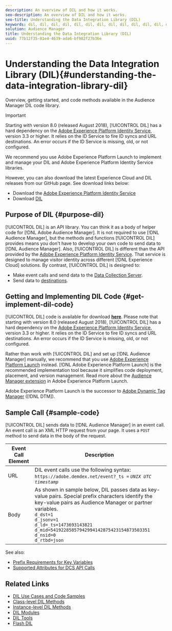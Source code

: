 ```yaml
---
description: An overview of DIL and how it works.
seo-description: An overview of DIL and how it works.
seo-title: Understanding the Data Integration Library (DIL)
keywords: dil, dil, dil, dil, dil, dil, dil, dil, dil, dil, dil, dil, dil, dil, dil, dil, dil, dil, dil, dil, dil, dil, dil, dil, dil, dil, dil, dil, dil, dil, dil, dil, dil, dil, 
solution: Audience Manager
title: Understanding the Data Integration Library (DIL)
uuid: 77b12f35-81e4-4639-ada6-bf982f27b36e
---
```


# Understanding the Data Integration Library (DIL){#understanding-the-data-integration-library-dil}

Overview, getting started, and code methods available in the Audience Manager DIL code library.

>[!IMPORTANT]
>
>Starting with version 8.0 (released August 2018), [!UICONTROL DIL] has a hard dependency on the [Adobe Experience Platform Identity Service](https://marketing.adobe.com/resources/help/en_US/mcvid/), version 3.3 or higher. It relies on the ID Service to fire ID syncs and URL destinations. An error occurs if the ID Service is missing, old, or not configured. 
>
>We recommend you use Adobe Experience Platform Launch to implement and manage your DIL and Adobe Experience Platform Identity Service libraries.

However, you can also download the latest Experience Cloud and DIL releases from our GitHub page. See download links below:

* Download the [Adobe Experience Platform Identity Service](https://github.com/Adobe-Marketing-Cloud/id-service/releases)
* Download [DIL](https://github.com/Adobe-Marketing-Cloud/dil/releases)

## Purpose of DIL {#purpose-dil}

[!UICONTROL DIL] is an API library. You can think it as a body of helper code for [!DNL Adobe Audience Manager]. It is not required to use [!DNL Audience Manager], but the methods and functions [!UICONTROL DIL] provides means you don't have to develop your own code to send data to [!DNL Audience Manager]. Also, [!UICONTROL DIL] is different than the API provided by the [Adobe Experience Platform Identity Service](https://marketing.adobe.com/resources/help/en_US/mcvid/). That service is designed to manage visitor identity across different [!DNL Experience Cloud] solutions. By contrast, [!UICONTROL DIL] is designed to:

* Make event calls and send data to the [Data Collection Server](../reference/system-components/components-data-collection.md). 
* Send data to [destinations](../features/destinations/destinations.md).

## Getting and Implementing DIL Code {#get-implement-dil-code}

[!UICONTROL DIL] code is available for download **[here](https://github.com/Adobe-Marketing-Cloud/dil/releases)**. Please note that starting with version 8.0 (released August 2018), [!UICONTROL DIL] has a hard dependency on the [Adobe Experience Platform Identity Service](https://marketing.adobe.com/resources/help/en_US/mcvid/), version 3.3 or higher. It relies on the ID Service to fire ID syncs and URL destinations. An error occurs if the ID Service is missing, old, or not configured.

Rather than work with [!UICONTROL DIL] and set up [!DNL Audience Manager] manually, we recommend that you use [Adobe Experience Platform Launch](https://docs.adobelaunch.com/) instead. [!DNL Adobe Experience Platform Launch] is the recommended implementation tool because it simplifies code deployment, placement, and version management. Read more about the [Audience Manager extension](https://docs.adobelaunch.com/extension-reference/web/adobe-audience-manager-extension) in Adobe Experience Platform Launch.

Adobe Experience Platform Launch is the successor to [Adobe Dynamic Tag Manager](https://marketing.adobe.com/resources/help/en_US/dtm/c_overview.html) ([!DNL DTM]).

## Sample Call {#sample-code}

[!UICONTROL DIL] sends data to [!DNL Audience Manager] in an event call. An event call is an XML HTTP request from your page. It uses a `POST` method to send data in the body of the request.

| Event Call Element | Description |
|--- |--- |
|URL|DIL event calls use the following syntax: `https://adobe.demdex.net/event?_ts =` *`UNIX UTC timestamp`*|
|Body|As shown in sample below,  DIL passes data as key-value pairs. Special prefix characters identify the key-value pairs as Audience Manager or partner variables.<br>`d_dst=1`<br>`d_jsonv=1`<br>`d_ld=_ts=1473693143821`<br>`d_mid=54192285857942994142875423154873503351`<br>`d_nsid=0`<br>`d_rtbd=json`<br>|

See also:
* [Prefix Requirements for Key Variables](../features/traits/trait-variable-prefixes.md)
* [Supported Attributes for DCS API Calls](../api/dcs-intro/dcs-api-reference/dcs-keys.md)
  
## Related Links

* [DIL Use Cases and Code Samples](/help/using/dil/dil-use-cases.md)
* [Class-level DIL Methods](/help/using/dil/dil-class-overview/dil-start.md)
* [Instance-level DIL Methods](/help/using/dil/dil-instance-methods.md)
* [DIL Modules](/help/using/dil/dil-modules.md)
* [DIL Tools](/help/using/dil/dil-tools.md)
* [Flash DIL](/help/using/dil/dil-flash.md)